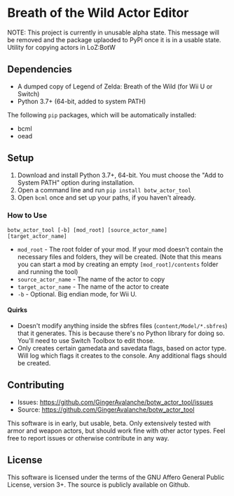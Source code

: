 # Breath of the Wild Actor Editor
NOTE: This project is currently in unusable alpha state. This message will be removed and the package uplaoded to PyPI once it is in a usable state.
Utility for copying actors in LoZ:BotW

## Dependencies
* A dumped copy of Legend of Zelda: Breath of the Wild (for Wii U or Switch)
* Python 3.7+ (64-bit, added to system PATH)

The following `pip` packages, which will be automatically installed:
* bcml
* oead

## Setup
1. Download and install Python 3.7+, 64-bit. You must choose the "Add to System PATH" option during installation.
2. Open a command line and run `pip install botw_actor_tool`
3. Open `bcml` once and set up your paths, if you haven't already.

### How to Use

`botw_actor_tool [-b] [mod_root] [source_actor_name] [target_actor_name]`
* `mod_root` - The root folder of your mod. If your mod doesn't contain the necessary files and folders, they will be created. (Note that this means you can start a mod by creating an empty `[mod_root]/contents` folder and running the tool)
* `source_actor_name` - The name of the actor to copy
* `target_actor_name` - The name of the actor to create
* `-b` - Optional. Big endian mode, for Wii U.

#### Quirks
* Doesn't modify anything inside the sbfres files (`content/Model/*.sbfres`) that it generates. This is because there's no Python library for doing so. You'll need to use Switch Toolbox to edit those.
* Only creates certain gamedata and savedata flags, based on actor type. Will log which flags it creates to the console. Any additional flags should be created.

## Contributing
* Issues: https://github.com/GingerAvalanche/botw_actor_tool/issues
* Source: https://github.com/GingerAvalanche/botw_actor_tool

This software is in early, but usable, beta. Only extensively tested with armor and weapon actors, but should work fine with other actor types. Feel free to report issues or otherwise contribute in any way.

## License
This software is licensed under the terms of the GNU Affero General Public License, version 3+. The source is publicly available on Github.
